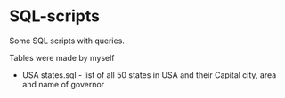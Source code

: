 # SQL-scripts
Some SQL scripts with queries.

Tables were made by myself

- USA states.sql - list of all 50 states in USA and their Capital city, area and name of governor
